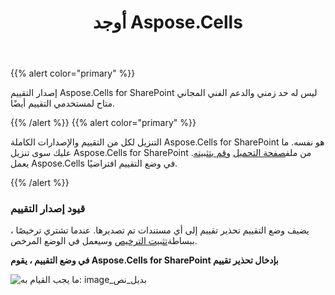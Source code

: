 ﻿---
title: أوجد Aspose.Cells
type: docs
weight: 60
url: /ar/sharepoint/evaluate-aspose-cells/
---
{{% alert color="primary" %}}

إصدار التقييم Aspose.Cells for SharePoint ليس له حد زمني والدعم الفني المجاني متاح لمستخدمي التقييم أيضًا.

{{% /alert %}} {{% alert color="primary" %}}

 التنزيل لكل من التقييم والإصدارات الكاملة Aspose.Cells for SharePoint هو نفسه. ما عليك سوى تنزيل Aspose.Cells for SharePoint من ملف[صفحة التحميل](https://downloads.aspose.com/cells/sharepoint) و[قم بتثبيته](/cells/ar/sharepoint/install-aspose-cells-for-sharepoint/). يعمل Aspose.Cells في وضع التقييم افتراضيًا.

{{% /alert %}}

### **قيود إصدار التقييم**

يضيف وضع التقييم تحذير تقييم إلى أي مستندات تم تصديرها. عندما تشتري ترخيصًا ، ببساطة[تثبيت الترخيص](/cells/ar/sharepoint/installing-aspose-cells-for-sharepoint-license/) وسيعمل في الوضع المرخص.

**في وضع التقييم ، يقوم Aspose.Cells for SharePoint بإدخال تحذير تقييم** 

![ما يجب القيام به: image_بديل_نص](evaluate-aspose-cells_1.png)
